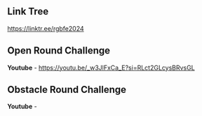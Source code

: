 ## Link Tree
https://linktr.ee/rgbfe2024
## Open Round Challenge
**Youtube** - https://youtu.be/_w3JlFxCa_E?si=RLct2GLcysBRvsGL
## Obstacle Round Challenge
**Youtube** - 
